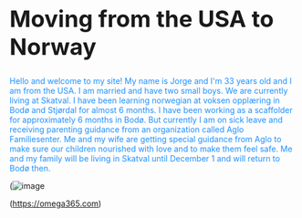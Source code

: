 <!DOCTYPE html>
<html>
<head>
<style>
h1 {
  font-size: 40px;
}

</style>
</head>
<body>

  <h1>Moving from the USA to Norway</h1>

</body>
</html>
  
<!DOCTYPE html>
<html>
<body>
  
<p style="color:DodgerBlue;">Hello and welcome to my site! My name is Jorge and I'm 33 years old and I am from the USA. I am married and have two small boys. We are currently living at Skatval. I have been learning norwegian at voksen opplæring in Bodø and Stjørdal for almost 6 months. I have been working as a scaffolder for approximately 6 months in Bodø. But currently I am on sick leave and receiving parenting guidance from an organization called Aglo Familiesenter. Me and my wife are getting special guidance from Aglo to make sure our children nourished with love and to make them feel safe.  Me and my family will be living in Skatval until December 1 and will return to Bodø then.</p>

</body>
</html>


(![image](https://github.com/CosPLearner/masseEpler/assets/145129324/84a8297d-6189-4e27-95e4-bd732fcb6043)

(https://omega365.com)

